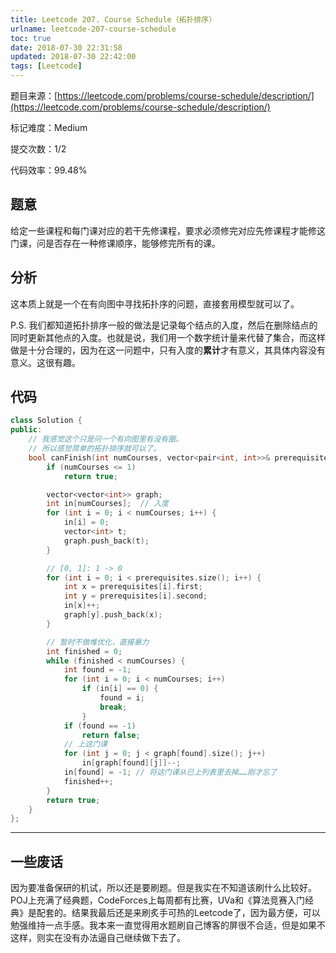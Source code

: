 ```yaml
---
title: Leetcode 207. Course Schedule（拓扑排序）
urlname: leetcode-207-course-schedule
toc: true
date: 2018-07-30 22:31:58
updated: 2018-07-30 22:42:00
tags: [Leetcode]
---
```


题目来源：[https://leetcode.com/problems/course-schedule/description/](https://leetcode.com/problems/course-schedule/description/)

标记难度：Medium

提交次数：1/2

代码效率：99.48%

## 题意

给定一些课程和每门课对应的若干先修课程，要求必须修完对应先修课程才能修这门课，问是否存在一种修课顺序，能够修完所有的课。

## 分析

这本质上就是一个在有向图中寻找拓扑序的问题，直接套用模型就可以了。

P.S. 我们都知道拓扑排序一般的做法是记录每个结点的入度，然后在删除结点的同时更新其他点的入度。也就是说，我们用一个数字统计量来代替了集合，而这样做是十分合理的，因为在这一问题中，只有入度的**累计**才有意义，其具体内容没有意义。这很有趣。

## 代码

```cpp
class Solution {
public:
    // 我感觉这个只是问一个有向图里有没有圈。
    // 所以感觉简单的拓扑排序就可以了。
    bool canFinish(int numCourses, vector<pair<int, int>>& prerequisites) {
        if (numCourses <= 1)
            return true;

        vector<vector<int>> graph;
        int in[numCourses];  // 入度
        for (int i = 0; i < numCourses; i++) {
            in[i] = 0;
            vector<int> t;
            graph.push_back(t);
        }

        // [0, 1]: 1 -> 0
        for (int i = 0; i < prerequisites.size(); i++) {
            int x = prerequisites[i].first;
            int y = prerequisites[i].second;
            in[x]++;
            graph[y].push_back(x);
        }

        // 暂时不做堆优化，直接暴力
        int finished = 0;
        while (finished < numCourses) {
            int found = -1;
            for (int i = 0; i < numCourses; i++)
                if (in[i] == 0) {
                    found = i;
                    break;
                }
            if (found == -1)
                return false;
            // 上这门课
            for (int j = 0; j < graph[found].size(); j++)
                in[graph[found][j]]--;
            in[found] = -1; // 将这门课从已上列表里去掉……刚才忘了
            finished++;
        }
        return true;
    }
};
```

---

## 一些废话

因为要准备保研的机试，所以还是要刷题。但是我实在不知道该刷什么比较好。POJ上充满了经典题，CodeForces上每周都有比赛，UVa和《算法竞赛入门经典》是配套的。结果我最后还是来刷炙手可热的Leetcode了，因为最方便，可以勉强维持一点手感。我本来一直觉得用水题刷自己博客的屏很不合适，但是如果不这样，则实在没有办法逼自己继续做下去了。
